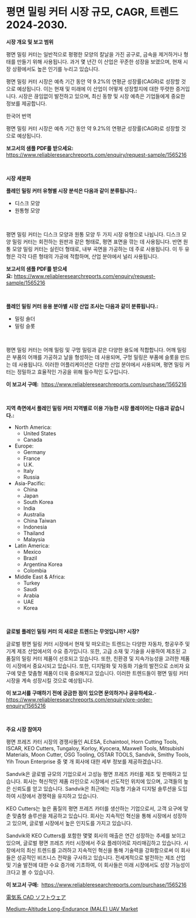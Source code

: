 <p><h1>평면 밀링 커터 시장 규모, CAGR, 트렌드 2024-2030.</h1></p><p><strong>시장 개요 및 보고 범위</strong></p>
<p><p>평면 밀링 커터는 일반적으로 평평한 모양의 칼날을 가진 공구로, 금속을 제거하거나 형태를 만들기 위해 사용됩니다. 과거 몇 년간 이 산업은 꾸준한 성장을 보였으며, 현재 시장 상황에서도 높은 인기를 누리고 있습니다. </p><p>평면 밀링 커터 시장은 예측 기간 동안 약 9.2%의 연평균 성장률(CAGR)로 성장할 것으로 예상됩니다. 이는 현재 및 미래에 이 산업이 어떻게 성장할지에 대한 뚜렷한 증거입니다. 시장은 끊임없이 발전하고 있으며, 최신 동향 및 시장 예측은 기업들에게 중요한 정보를 제공합니다.</p><p>한국어 번역</p><p>평면 밀링 커터 시장은 예측 기간 동안 약 9.2%의 연평균 성장률(CAGR)로 성장할 것으로 예상됩니다.</p></p>
<p><strong>보고서의 샘플 PDF를 받으세요:</strong> <a href="https://www.reliableresearchreports.com/enquiry/request-sample/1565216">https://www.reliableresearchreports.com/enquiry/request-sample/1565216</a></p>
<p>&nbsp;</p>
<p><strong>시장 세분화</strong></p>
<p><strong>플레인 밀링 커터 유형별 시장 분석은 다음과 같이 분류됩니다.:</strong></p>
<p><ul><li>디스크 모양</li><li>원통형 모양</li></ul></p>
<p>&nbsp;</p>
<p><p>평면 밀링 커터는 디스크 모양과 원통 모양 두 가지 시장 유형으로 나뉩니다. 디스크 모양 밀링 커터는 회전하는 원판과 같은 형태로, 평면 표면을 깎는 데 사용됩니다. 반면 원통 모양 밀링 커터는 실린더 형태로, 내부 곡면을 가공하는 데 주로 사용됩니다. 이 두 유형은 각각 다른 형태의 가공에 적합하며, 산업 분야에서 널리 사용됩니다.</p></p>
<p><strong>보고서의 샘플 PDF를 받으세요:</strong>&nbsp;<a href="https://www.reliableresearchreports.com/enquiry/request-sample/1565216">https://www.reliableresearchreports.com/enquiry/request-sample/1565216</a></p>
<p>&nbsp;</p>
<p><strong> 플레인 밀링 커터 응용 분야별 시장 산업 조사는 다음과 같이 분류됩니다.:</strong></p>
<p><ul><li>밀링 숄더</li><li>밀링 슬롯</li></ul></p>
<p>&nbsp;</p>
<p><p>평면 밀링 커터는 어깨 밀링 및 구멍 밀링과 같은 다양한 용도에 적합합니다. 어깨 밀링은 부품의 어깨를 가공하고 날을 형성하는 데 사용되며, 구멍 밀링은 부품에 슬롯을 만드는 데 사용됩니다. 이러한 어플리케이션은 다양한 산업 분야에서 사용되며, 평면 밀링 커터는 정밀하고 효율적인 가공을 위해 필수적인 도구입니다.</p></p>
<p><strong>이 보고서 구매:</strong>&nbsp; <a href="https://www.reliableresearchreports.com/purchase/1565216">https://www.reliableresearchreports.com/purchase/1565216</a></p>
<p>&nbsp;</p>
<p><strong>지역 측면에서 플레인 밀링 커터 지역별로 이용 가능한 시장 플레이어는 다음과 같습니다.:</strong></p>
<p><ul>
    <li>
        North America:
        <ul>
            <li>United States</li>
            <li>Canada</li>
        </ul>
    </li>
    <li>
        Europe:
        <ul>
            <li>Germany</li>
            <li>France</li>
            <li>U.K.</li>
            <li>Italy</li>
            <li>Russia</li>
        </ul>
    </li>
    <li>
        Asia-Pacific:
        <ul>
            <li>China</li>
            <li>Japan</li>
            <li>South Korea</li>
            <li>India</li>
            <li>Australia</li>
            <li>China Taiwan</li>
            <li>Indonesia</li>
            <li>Thailand</li>
            <li>Malaysia</li>
        </ul>
    </li>
    <li>
        Latin America:
        <ul>
            <li>Mexico</li>
            <li>Brazil</li>
            <li>Argentina Korea</li>
            <li>Colombia</li>
        </ul>
    </li>
    <li>
        Middle East & Africa:
        <ul>
            <li>Turkey</li>
            <li>Saudi</li>
            <li>Arabia</li>
            <li>UAE</li>
            <li>Korea</li>
        </ul>
    </li>
    </ul></p>
<p>&nbsp;</p>
<p><strong>글로벌 플레인 밀링 커터 의 새로운 트렌드는 무엇입니까? 시장?</strong></p>
<p><p>글로벌 평면 밀링 커터 시장에서 현재 및 떠오르는 트렌드는 다양한 자동차, 항공우주 및 기계 제조 산업에서의 수요 증가입니다. 또한, 고급 소재 및 기술을 사용하여 제조된 고품질의 밀링 커터 제품이 선호되고 있습니다. 또한, 친환경 및 지속가능성을 고려한 제품이 시장에서 중요시되고 있습니다. 또한, 디지털화 및 자동화 기술의 발전으로 소비자 요구에 맞춘 맞춤형 제품이 더욱 중요해지고 있습니다. 이러한 트렌드들이 평면 밀링 커터 시장을 계속 성장시킬 것으로 예상됩니다.</p></p>
<p><strong>이 보고서를 구매하기 전에 궁금한 점이 있으면 문의하거나 공유하세요.</strong>- <a href="https://www.reliableresearchreports.com/enquiry/pre-order-enquiry/1565216">https://www.reliableresearchreports.com/enquiry/pre-order-enquiry/1565216</a></p>
<p>&nbsp;</p>
<p><strong>주요 시장 참여자</strong></p>
<p><p>평면 프레즈 카터 시장의 경쟁사들인 ALESA, Echaintool, Horn Cutting Tools, ISCAR, KEO Cutters, Tungaloy, Korloy, Kyocera, Maxwell Tools, Mitsubishi Materials, Moon Cutter, OSG Tooling, OSTAR TOOLS, Sandvik, Smithy Tools, Yih Troun Enterprise 중 몇 개 회사에 대한 세부 정보를 제공하겠습니다.</p><p>Sandvik은 글로벌 규모의 기업으로서 고성능 평면 프레즈 카터를 제조 및 판매하고 있습니다. 회사는 혁신적인 제품 라인으로 시장에서 선도적인 위치에 있으며, 고객들의 높은 신뢰도를 얻고 있습니다. Sandvik은 최근에는 지능형 기술과 디지털 솔루션을 도입하여 시장에서 경쟁력을 유지하고 있습니다.</p><p>KEO Cutters는 높은 품질의 평면 프레즈 카터를 생산하는 기업으로서, 고객 요구에 맞춘 맞춤형 솔루션을 제공하고 있습니다. 회사는 지속적인 혁신을 통해 시장에서 성장하고 있으며, 글로벌 시장에서 높은 인지도를 가지고 있습니다.</p><p>Sandvik와 KEO Cutters를 포함한 몇몇 회사의 매출은 연간 성장하는 추세를 보이고 있으며, 글로벌 평면 프레즈 카터 시장에서 주요 플레이어로 자리매김하고 있습니다. 시장에서의 최신 트렌드를 고려하고 지속적인 혁신을 통해 기술력을 강화함으로써 이 회사들은 성공적인 비즈니스 전략을 구사하고 있습니다. 전세계적으로 발전하는 제조 산업 및 기술 발전에 대한 수요 증가에 기초하여, 이 회사들은 미래 시장에서도 성장 가능성이 크다고 볼 수 있습니다.</p></p>
<p><strong>이 보고서 구매:</strong>&nbsp;&nbsp;<a href="https://www.reliableresearchreports.com/purchase/1565216">https://www.reliableresearchreports.com/purchase/1565216</a></p>
<p><p><a href="https://github.com/EstaSprer20231/Market-Research-Report-List-1/blob/main/58179065769.md">電気系 CAD ソフトウェア</a></p><p><a href="https://carnation-joke-41f.notion.site/Medium-Altitude-Long-Endurance-MALE-UAV-Market-Size-and-Examines-its-Market-Scope-with-a-Primary-866622d5192d4395bed70dd009468427">Medium-Altitude Long-Endurance (MALE) UAV Market</a></p></p>
